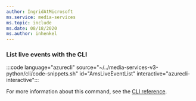 ```yaml
---
author: IngridAtMicrosoft
ms.service: media-services 
ms.topic: include
ms.date: 08/18/2020
ms.author: inhenkel
---
```


### List live events with the CLI

:::code language="azurecli" source="~/../media-services-v3-python/cli/code-snippets.sh" id="AmsLiveEventList" interactive="azurecli-interactive":::

For more information about this command, see the [CLI reference](/cli/azure/ams/live-event?view=azure-cli-latest#az-ams-live-event-list).
